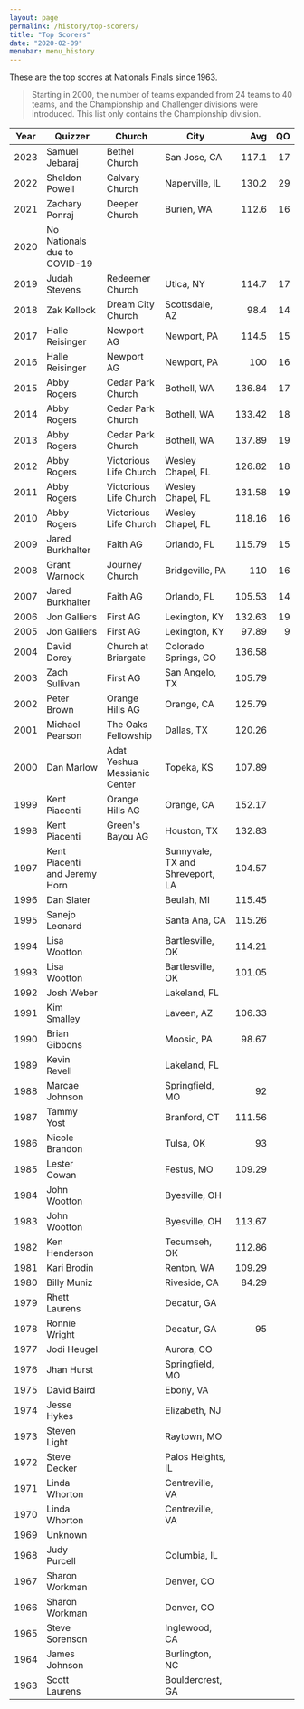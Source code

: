 ```yaml
---
layout: page
permalink: /history/top-scorers/
title: "Top Scorers"
date: "2020-02-09"
menubar: menu_history
---
```


These are the top scores at Nationals Finals since 1963.

> Starting in 2000, the number of teams expanded from 24 teams to 40 teams, and the Championship and Challenger divisions were introduced. This list only contains the Championship division.


| Year | Quizzer                       | Church                       | City                             |    Avg |   QO |
| ---- | ----------------------------- | ---------------------------- | -------------------------------- | -----: | ---: |
| 2023 | Samuel Jebaraj                | Bethel Church                | San Jose, CA                     |  117.1 |   17 |
| 2022 | Sheldon Powell                | Calvary Church               | Naperville, IL                   |  130.2 |   29 |
| 2021 | Zachary Ponraj                | Deeper Church                | Burien, WA                       |  112.6 |   16 |
| 2020 | No Nationals due to COVID-19  |                              |                                  |        |      |
| 2019 | Judah Stevens                 | Redeemer Church              | Utica, NY                        |  114.7 |   17 |
| 2018 | Zak Kellock                   | Dream City Church            | Scottsdale, AZ                   |   98.4 |   14 |
| 2017 | Halle Reisinger               | Newport AG                   | Newport, PA                      |  114.5 |   15 |
| 2016 | Halle Reisinger               | Newport AG                   | Newport, PA                      |    100 |   16 |
| 2015 | Abby Rogers                   | Cedar Park Church            | Bothell, WA                      | 136.84 |   17 |
| 2014 | Abby Rogers                   | Cedar Park Church            | Bothell, WA                      | 133.42 |   18 |
| 2013 | Abby Rogers                   | Cedar Park Church            | Bothell, WA                      | 137.89 |   19 |
| 2012 | Abby Rogers                   | Victorious Life Church       | Wesley Chapel, FL                | 126.82 |   18 |
| 2011 | Abby Rogers                   | Victorious Life Church       | Wesley Chapel, FL                | 131.58 |   19 |
| 2010 | Abby Rogers                   | Victorious Life Church       | Wesley Chapel, FL                | 118.16 |   16 |
| 2009 | Jared Burkhalter              | Faith AG                     | Orlando, FL                      | 115.79 |   15 |
| 2008 | Grant Warnock                 | Journey Church               | Bridgeville, PA                  |    110 |   16 |
| 2007 | Jared Burkhalter              | Faith AG                     | Orlando, FL                      | 105.53 |   14 |
| 2006 | Jon Galliers                  | First AG                     | Lexington, KY                    | 132.63 |   19 |
| 2005 | Jon Galliers                  | First AG                     | Lexington, KY                    |  97.89 |    9 |
| 2004 | David Dorey                   | Church at Briargate          | Colorado Springs, CO             | 136.58 |      |
| 2003 | Zach Sullivan                 | First AG                     | San Angelo, TX                   | 105.79 |      |
| 2002 | Peter Brown                   | Orange Hills AG              | Orange, CA                       | 125.79 |      |
| 2001 | Michael Pearson               | The Oaks Fellowship          | Dallas, TX                       | 120.26 |      |
| 2000 | Dan Marlow                    | Adat Yeshua Messianic Center | Topeka, KS                       | 107.89 |      |
| 1999 | Kent Piacenti                 | Orange Hills AG              | Orange, CA                       | 152.17 |      |
| 1998 | Kent Piacenti                 | Green's Bayou AG             | Houston, TX                      | 132.83 |      |
| 1997 | Kent Piacenti and Jeremy Horn |                              | Sunnyvale, TX and Shreveport, LA | 104.57 |      |
| 1996 | Dan Slater                    |                              | Beulah, MI                       | 115.45 |      |
| 1995 | Sanejo Leonard                |                              | Santa Ana, CA                    | 115.26 |      |
| 1994 | Lisa Wootton                  |                              | Bartlesville, OK                 | 114.21 |      |
| 1993 | Lisa Wootton                  |                              | Bartlesville, OK                 | 101.05 |      |
| 1992 | Josh Weber                    |                              | Lakeland, FL                     |        |      |
| 1991 | Kim Smalley                   |                              | Laveen, AZ                       | 106.33 |      |
| 1990 | Brian Gibbons                 |                              | Moosic, PA                       |  98.67 |      |
| 1989 | Kevin Revell                  |                              | Lakeland, FL                     |        |      |
| 1988 | Marcae Johnson                |                              | Springfield, MO                  |     92 |      |
| 1987 | Tammy Yost                    |                              | Branford, CT                     | 111.56 |      |
| 1986 | Nicole Brandon                |                              | Tulsa, OK                        |     93 |      |
| 1985 | Lester Cowan                  |                              | Festus, MO                       | 109.29 |      |
| 1984 | John Wootton                  |                              | Byesville, OH                    |        |      |
| 1983 | John Wootton                  |                              | Byesville, OH                    | 113.67 |      |
| 1982 | Ken Henderson                 |                              | Tecumseh, OK                     | 112.86 |      |
| 1981 | Kari Brodin                   |                              | Renton, WA                       | 109.29 |      |
| 1980 | Billy Muniz                   |                              | Riveside, CA                     |  84.29 |      |
| 1979 | Rhett Laurens                 |                              | Decatur, GA                      |        |      |
| 1978 | Ronnie Wright                 |                              | Decatur, GA                      |     95 |      |
| 1977 | Jodi Heugel                   |                              | Aurora, CO                       |        |      |
| 1976 | Jhan Hurst                    |                              | Springfield, MO                  |        |      |
| 1975 | David Baird                   |                              | Ebony, VA                        |        |      |
| 1974 | Jesse Hykes                   |                              | Elizabeth, NJ                    |        |      |
| 1973 | Steven Light                  |                              | Raytown, MO                      |        |      |
| 1972 | Steve Decker                  |                              | Palos Heights, IL                |        |      |
| 1971 | Linda Whorton                 |                              | Centreville, VA                  |        |      |
| 1970 | Linda Whorton                 |                              | Centreville, VA                  |        |      |
| 1969 | Unknown                       |                              |                                  |        |      |
| 1968 | Judy Purcell                  |                              | Columbia, IL                     |        |      |
| 1967 | Sharon Workman                |                              | Denver, CO                       |        |      |
| 1966 | Sharon Workman                |                              | Denver, CO                       |        |      |
| 1965 | Steve Sorenson                |                              | Inglewood, CA                    |        |      |
| 1964 | James Johnson                 |                              | Burlington, NC                   |        |      |
| 1963 | Scott Laurens                 |                              | Bouldercrest, GA                 |        |      |
